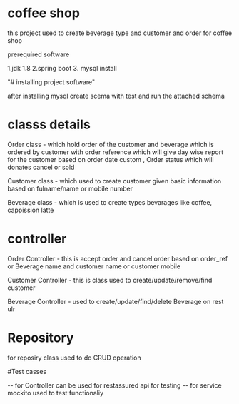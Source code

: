 # coffee shop

this project used to create beverage type and customer and order for coffee shop

prerequired software

1.jdk 1.8
2.spring boot
3. mysql install

"# installing project software"

after installing mysql create scema with test and run the attached schema

# classs details

Order class - which hold order of the customer and beverage which is ordered by customer with order reference which will give
day wise report for the customer based on order date custom , Order status which will donates cancel or sold

Customer class - which used to create customer given basic information based on fulname/name or mobile number

Beverage class - which is used to create types bevarages like coffee, cappission latte


# controller

Order Controller - this is accept order and cancel order based on order_ref or Beverage name and customer name or customer mobile

Customer Controller - this is class used to create/update/remove/find  customer

Beverage Controller - used to create/update/find/delete Beverage on rest ulr
# Repository 

for reposiry class used to do CRUD operation


#Test casses

-- for Controller can be used for restassured api for testing 
-- for service mockito used to test functionaliy

